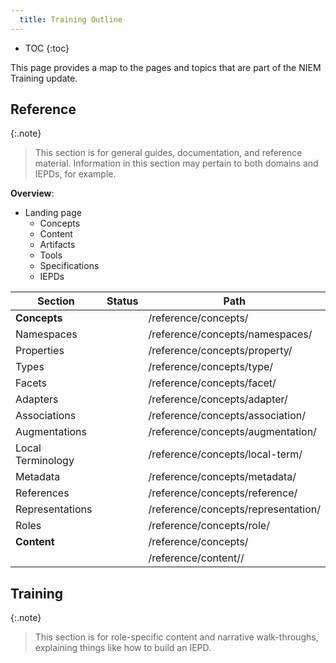 ```yaml
---
  title: Training Outline
---
```


- TOC
{:toc}

This page provides a map to the pages and topics that are part of the NIEM Training update.

## Reference

{:.note}
> This section is for general guides, documentation, and reference material.  Information in this section may pertain to both domains and IEPDs, for example.

**Overview**:

- Landing page
  - Concepts
  - Content
  - Artifacts
  - Tools
  - Specifications
  - IEPDs

| Section | Status | Path |
| ------- | ------ | ---- |
| **Concepts** |  | /reference/concepts/ |
| Namespaces |  | /reference/concepts/namespaces/ |
| Properties |  | /reference/concepts/property/ |
| Types |  | /reference/concepts/type/ |
| Facets |  | /reference/concepts/facet/ |
| Adapters |  | /reference/concepts/adapter/ |
| Associations |  | /reference/concepts/association/ |
| Augmentations |  | /reference/concepts/augmentation/ |
| Local Terminology |  | /reference/concepts/local-term/ |
| Metadata |  | /reference/concepts/metadata/ |
| References |  | /reference/concepts/reference/ |
| Representations |  | /reference/concepts/representation/ |
| Roles |  | /reference/concepts/role/ |
| **Content** |  | /reference/concepts/ |
|  |  | /reference/content// |

## Training

{:.note}
> This section is for role-specific content and narrative walk-throughs, explaining things like how to build an IEPD.

